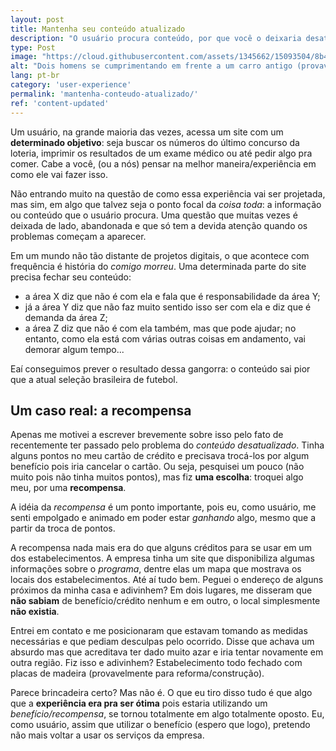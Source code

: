 ```yaml
---
layout: post
title: Mantenha seu conteúdo atualizado
description: "O usuário procura conteúdo, por que você o deixaria desatualizado?"
type: Post
image: "https://cloud.githubusercontent.com/assets/1345662/15093504/8b460888-1460-11e6-9c31-1af2aeb34815.jpg"
alt: "Dois homens se cumprimentando em frente a um carro antigo (provavelmente década de 20 ou 30"
lang: pt-br
category: 'user-experience'
permalink: 'mantenha-conteudo-atualizado/'
ref: 'content-updated'
---
```


Um usuário, na grande maioria das vezes, acessa um site com um **determinado objetivo**: seja buscar os números do último concurso da loteria, imprimir os resultados de um exame médico ou até pedir algo pra comer. Cabe a você, (ou a nós) pensar na melhor maneira/experiência em como ele vai fazer isso.

Não entrando muito na questão de como essa experiência vai ser projetada, mas sim, em algo que talvez seja o ponto focal da *coisa toda*: a informação ou conteúdo que o usuário procura. Uma questão que muitas vezes é deixada de lado, abandonada e que só tem a devida atenção quando os problemas começam a aparecer.

Em um mundo não tão distante de projetos digitais, o que acontece com frequência é história do *comigo morreu*. Uma determinada parte do site precisa fechar seu conteúdo:

* a área X diz que não é com ela e fala que é responsabilidade da área Y;
* já a área Y diz que não faz muito sentido isso ser com ela e diz que é demanda da área Z;
* a área Z diz que não é com ela também, mas que pode ajudar; no entanto, como ela está com várias outras coisas em andamento, vai demorar algum tempo...

Eaí conseguimos prever o resultado dessa gangorra: o conteúdo sai pior que a atual seleção brasileira de futebol.

## Um caso real: a recompensa

Apenas me motivei a escrever brevemente sobre isso pelo fato de recentemente ter passado pelo problema do *conteúdo desatualizado*. Tinha alguns pontos no meu cartão de crédito e precisava trocá-los por algum benefício pois iria cancelar o cartão. Ou seja, pesquisei um pouco (não muito pois não tinha muitos pontos), mas fiz **uma escolha**: troquei algo meu, por uma **recompensa**.

A idéia da *recompensa* é um ponto importante, pois eu, como usuário, me senti empolgado e animado em poder estar *ganhando* algo, mesmo que a partir da troca de pontos.

A recompensa nada mais era do que alguns créditos para se usar em um dos estabelecimentos. A empresa tinha um site que disponibiliza algumas informações sobre o *programa*, dentre elas um mapa que mostrava os locais dos estabelecimentos. Até aí tudo bem. Peguei o endereço de alguns próximos da minha casa e adivinhem? Em dois lugares, me disseram que **não sabiam** de benefício/crédito nenhum e em outro, o local simplesmente **não existia**.

Entrei em contato e me posicionaram que estavam tomando as medidas necessárias e que pediam desculpas pelo ocorrido. Disse que achava um absurdo mas que acreditava ter dado muito azar e iria tentar novamente em outra região. Fiz isso e adivinhem? Estabelecimento todo fechado com placas de madeira (provavelmente para reforma/construção).

Parece brincadeira certo? Mas não é. O que eu tiro disso tudo é que algo que a **experiência era pra ser ótima** pois estaria utilizando um *benefício/recompensa*, se tornou totalmente em algo totalmente oposto. Eu, como usuário, assim que utilizar o benefício (espero que logo), pretendo não mais voltar a usar os serviços da empresa.
